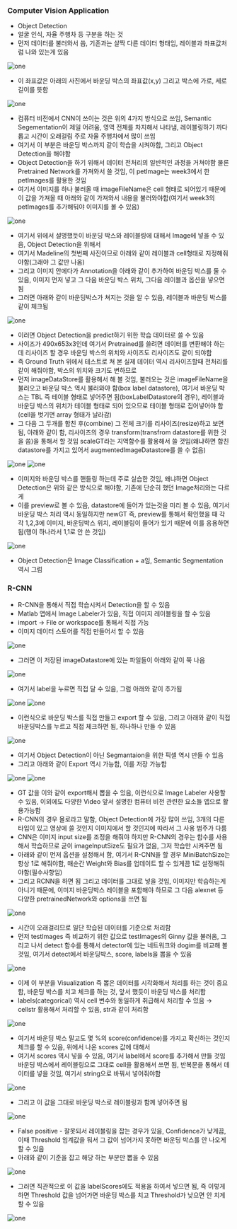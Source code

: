 ### Computer Vision Application
- Object Detection
- 얼굴 인식, 자율 주행차 등 구분을 하는 것
- 먼저 데이터를 불러와서 씀, 기존과는 살짝 다른 데이터 형태임, 레이블과 좌표값처럼 나와 있는게 있음

![one](/img/DeepLearning/Computer/one.png)

- 이 좌표값은 아래의 사진에서 바운딩 박스의 좌표값(x,y) 그리고 박스에 가로, 세로 길이를 뜻함

![one](/img/DeepLearning/Computer/two.png)

- 컴퓨터 비전에서 CNN이 쓰이는 것은 위의 4가지 방식으로 쓰임, Semantic Segementation이 제일 어려움, 영역 전체를 차지해서 나타냄, 레이블링하기 까다롭고 시간이 오래걸림 주로 자율 주행차에서 많이 쓰임
- 여기서 이 부분은 바운딩 박스까지 같이 학습을 시켜야함, 그리고 Object Detection을 해야함
- Object Detection을 하기 위해서 데이터 전처리의 일반적인 과정을 거쳐야함 물론 Pretrained Network를 가져와서 쓸 것임, 이 petImage는 week3에서 한 petImages를 활용한 것임
- 여기서 이미지를 하나 불러올 때 imageFileName은 cell 형태로 되어있기 때문에 이 값을 가져올 때 아래와 같이 가져와서 내용을 불러와야함(여기서 week3의 petImages를 추가해둬야 이미지를 볼 수 있음)

![one](/img/DeepLearning/Computer/three.png)

- 여기서 위에서 설명했듯이 바운딩 박스와 레이블링에 대해서 Image에 넣을 수 있음, Object Detection을 위해서
- 여기서 Madeline의 첫번째 사진이므로 아래와 같이 레이블과 cell형태로 지정해줘야함(그래야 그 값만 나옴)
- 그리고 이미지 안에다가 Annotation을 아래와 같이 추가하여 바운딩 박스를 둘 수 있음, 이미지 먼저 넣고 그 다음 바운딩 박스 위치, 그다음 레이블과 옵션을 넣으면 됨
- 그러면 아래와 같이 바운딩박스가 쳐지는 것을 알 수 있음, 레이블과 바운딩 박스를 같이 체크됨

![one](/img/DeepLearning/Computer/four.png)

- 이러면 Object Detection을 predict하기 위한 학습 데이터로 쓸 수 있음
- 사이즈가 490x653x3인데 여기서 Pretrained를 쓸려면 데이터를 변환해야 하는데 리사이즈 할 경우 바운딩 박스의 위치와 사이즈도 리사이즈도 같이 되야함
- 즉 Ground Truth 위에서 테스트로 쳐 본 실제 데이터 역시 리사이즈할때 전처리를 같이 해줘야함, 박스의 위치와 크기도 변하므로
- 먼저 imageDataStore를 활용해서 해 볼 것임, 불러오는 것은 imageFileName을 불러오고 바운딩 박스 역시 불러와야 함(box label datastore), 여기서 바운딩 박스는 TBL 즉 테이블 형태로 넣어주면 됨(boxLabelDatastore의 경우), 레이블과 바운딩 박스의 위치가 테이블 형태로 되어 있으므로 테이블 형태로 집어넣어야 함(cell을 벗기면 array 형태가 날라감)
- 그 다음 그 두개를 합친 후(combine) 그 전체 크기를 리사이즈(resize)하고 보면 됨, 아래와 같이 함, 리사이즈의 경우 transform(transfrom datastore를 위한 것을 씀)을 통해서 할 것임 scaleGT라는 지역함수를 활용해서 쓸 것임(왜냐하면 합친 datastore를 가지고 있어서 augmentedImageDatastore를 쓸 수 없음)

![one](/img/DeepLearning/Computer/five.png)
![one](/img/DeepLearning/Computer/six.png)

- 이미지와 바운딩 박스를 핸들링 하는데 주로 실습한 것임, 왜냐하면 Object Detection은 위와 같은 방식으로 해야함, 기존에 단순히 했던 Image처리와는 다르게
- 이를 preview로 볼 수 있음, datastore에 들어가 있는것을 미리 볼 수 있음, 여기서 바운딩 박스 처리 역시 동일하지만 newGT 즉, preview를 통해서 확인했을 때 각각 1,2,3에 이미지, 바운딩박스 위치, 레이블링이 들어가 있기 때문에 이를 응용하면 됨(행이 하나라서 1,1로 안 쓴 것임)

![one](/img/DeepLearning/Computer/seven.png)

- Object Detection은 Image Classification + a임, Semantic Segmentation 역시 그럼

### R-CNN
- R-CNN을 통해서 직접 학습시켜서 Detection을 할 수 있음
- Matlab 앱에서 Image Labeler가 있음, 직접 이미지 레이블링을 할 수 있음
- import → File or workspace를 통해서 직접 가능
- 이미지 데이터 스토어를 직접 만들어서 할 수 있음

![one](/img/DeepLearning/Computer/eight.png)

- 그러면 이 저장된 imageDatastore에 있는 파일들이 아래와 같이 쭉 나옴

![one](/img/DeepLearning/Computer/nine.png)

- 여기서 label을 누르면 직접 달 수 있음, 그럼 아래와 같이 추가됨

![one](/img/DeepLearning/Computer/ten.png)
![one](/img/DeepLearning/Computer/eleven.png)

- 이런식으로 바운딩 박스를 직접 만들고 export 할 수 있음, 그리고 아래와 같이 직접 바운딩박스를 누르고 직접 체크하면 됨, 하나하나 만들 수 있음

![one](/img/DeepLearning/Computer/twelve.png)

- 여기서 Object Detection이 아닌 Segmantaion을 위한 픽셀 역시 만들 수 있음
- 그리고 아래와 같이 Export 역시 가능함, 이를 저장 가능함

![one](/img/DeepLearning/Computer/thirteen.png)
![one](/img/DeepLearning/Computer/fourteen.png)

- GT 값을 이와 같이 export해서 뽑을 수 있음, 이런식으로 Image Labeler 사용할 수 있음, 이외에도 다양한 Video 앞서 설명한 컴퓨터 비전 관련한 요소들 앱으로 활용가능함
- R-CNN의 경우 욜로라고 말함, Object Detection에 가장 많이 쓰임, 3개의 다른 타입이 있고 영상에 쓸 것인지 이미지에서 할 것인지에 따라서 그 사용 범주가 다름
- CNN은 이미지 input size를 조정을 해줘야 하지만 R-CNN의 경우는 함수를 사용해서 학습하므로 굳이 imageInputSize도 필요가 없음, 그저 학습만 시켜주면 됨
- 아래와 같이 먼저 옵션을 설정해서 함, 여기서 R-CNN을 할 경우 MiniBatchSize는 항상 1로 해줘야함, 매순간 Weight와 Bias를 업데이트 할 수 있게끔 1로 설정해줘야함(필수사항임)
- 그리고 RCNN을 하면 됨 그리고 데이터를 그대로 넣을 것임, 이미지만 학습하는게 아니기 때문에, 이미지 바운딩박스 레이블을 포함해야 하므로 그 다음 alexnet 등 다양한 pretrainedNetwork와 options을 쓰면 됨

![one](/img/DeepLearning/Computer/fifteen.png)

- 시간이 오래걸리므로 일단 학습된 데이터를 기준으로 처리함
- 먼저 testImages 즉 비교하기 위한 값으로 testImages의 Ginny 값을 불러옴, 그리고 나서 detect 함수를 통해서 detector에 있는 네트워크와 dogim를 비교해 볼 것임, 여기서 detect에서 바운딩박스, score, labels을 뽑을 수 있음

![one](/img/DeepLearning/Computer/sixteen.png)

- 이제 이 부분을 Visualization 즉 뽑은 데이터를 시각화해서 처리를 하는 것이 중요함, 바운딩 박스를 치고 체크를 하는 것, 앞서 했듯이 바운딩 박스를 처리함
- labels(categorical) 역시 cell 변수와 동일하게 취급해서 처리할 수 있음 → cellstr 활용해서 처리할 수 있음, str과 같이 처리함

![one](/img/DeepLearning/Computer/seventeen.png)

- 여기서 바운딩 박스 말고도 몇 %의 score(confidence)를 가지고 확신하는 것인지 체크를 할 수 있음, 위에서 나온 scores 값에 대해서
- 여기서 scores 역시 넣을 수 있음, 여기서 label에서 score를 추가해서 만들 것임 바운딩 박스에서 레이블링으로 그대로 cell을 활용해서 쓰면 됨, 반복문을 통해서 데이터를 넣을 것임, 여기서 string으로 바꿔서 넣어줘야함

![one](/img/DeepLearning/Computer/eighteen.png)

- 그리고 이 값을 그대로 바운딩 박스로 레이블링과 함께 넣어주면 됨

![one](/img/DeepLearning/Computer/nineteen.png)

- False positive - 잘못되서 레이블링을 잡는 경우가 있음, Confidence가 낮게끔, 이때 Threshold 임계값을 둬서 그 값이 넘어가지 못하면 바운딩 박스를 안 나오게 할 수 있음
- 아래와 같이 기준을 잡고 해당 하는 부분만 뽑을 수 있음

![one](/img/DeepLearning/Computer/twenty.png)

- 그러면 직관적으로 이 값을 labelScores에도 적용을 하여서 넣으면 됨, 즉 이렇게 하면 Threshold 값을 넘어가면 바운딩 박스를 치고 Threshold가 낮으면 안 치게 할 수 있음

![one](/img/DeepLearning/Computer/twentyone.png)
